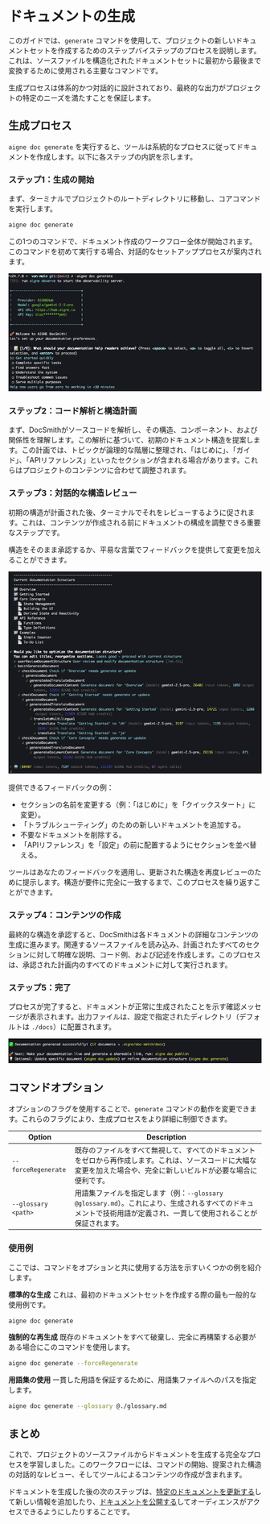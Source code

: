 # ドキュメントの生成

このガイドでは、`generate` コマンドを使用して、プロジェクトの新しいドキュメントセットを作成するためのステップバイステップのプロセスを説明します。これは、ソースファイルを構造化されたドキュメントセットに最初から最後まで変換するために使用される主要なコマンドです。

生成プロセスは体系的かつ対話的に設計されており、最終的な出力がプロジェクトの特定のニーズを満たすことを保証します。

## 生成プロセス

`aigne doc generate` を実行すると、ツールは系統的なプロセスに従ってドキュメントを作成します。以下に各ステップの内訳を示します。

### ステップ1：生成の開始

まず、ターミナルでプロジェクトのルートディレクトリに移動し、コアコマンドを実行します。

```bash title="Terminal" icon=lucide:terminal
aigne doc generate
```

この1つのコマンドで、ドキュメント作成のワークフロー全体が開始されます。このコマンドを初めて実行する場合、対話的なセットアッププロセスが案内されます。

![ドキュメント生成ダイアログ](../assets/screenshots/doc-generate.png)

### ステップ2：コード解析と構造計画

まず、DocSmithがソースコードを解析し、その構造、コンポーネント、および関係性を理解します。この解析に基づいて、初期のドキュメント構造を提案します。この計画では、トピックが論理的な階層に整理され、「はじめに」、「ガイド」、「APIリファレンス」といったセクションが含まれる場合があります。これらはプロジェクトのコンテンツに合わせて調整されます。

### ステップ3：対話的な構造レビュー

初期の構造が計画された後、ターミナルでそれをレビューするように促されます。これは、コンテンツが作成される前にドキュメントの構成を調整できる重要なステップです。

構造をそのまま承認するか、平易な言葉でフィードバックを提供して変更を加えることができます。

![ドキュメント構造のレビュー](../assets/screenshots/doc-generate-docs.png)

提供できるフィードバックの例：

*   セクションの名前を変更する（例：「はじめに」を「クイックスタート」に変更）。
*   「トラブルシューティング」のための新しいドキュメントを追加する。
*   不要なドキュメントを削除する。
*   「APIリファレンス」を「設定」の前に配置するようにセクションを並べ替える。

ツールはあなたのフィードバックを適用し、更新された構造を再度レビューのために提示します。構造が要件に完全に一致するまで、このプロセスを繰り返すことができます。

### ステップ4：コンテンツの作成

最終的な構造を承認すると、DocSmithは各ドキュメントの詳細なコンテンツの生成に進みます。関連するソースファイルを読み込み、計画されたすべてのセクションに対して明確な説明、コード例、および記述を作成します。このプロセスは、承認された計画内のすべてのドキュメントに対して実行されます。

### ステップ5：完了

プロセスが完了すると、ドキュメントが正常に生成されたことを示す確認メッセージが表示されます。出力ファイルは、設定で指定されたディレクトリ（デフォルトは `./docs`）に配置されます。

![ドキュメントが正常に生成されました](../assets/screenshots/doc-generated-successfully.png)

## コマンドオプション

オプションのフラグを使用することで、`generate` コマンドの動作を変更できます。これらのフラグにより、生成プロセスをより詳細に制御できます。

| Option                | Description                                                                                                                                                               |
| --------------------- | ------------------------------------------------------------------------------------------------------------------------------------------------------------------------- |
| `--forceRegenerate`   | 既存のファイルをすべて無視して、すべてのドキュメントをゼロから再作成します。これは、ソースコードに大幅な変更を加えた場合や、完全に新しいビルドが必要な場合に便利です。 |
| `--glossary <path>`   | 用語集ファイルを指定します（例：`--glossary @glossary.md`）。これにより、生成されるすべてのドキュメントで技術用語が定義され、一貫して使用されることが保証されます。               |

### 使用例

ここでは、コマンドをオプションと共に使用する方法を示すいくつかの例を紹介します。

**標準的な生成**
これは、最初のドキュメントセットを作成する際の最も一般的な使用例です。
```bash title="Terminal" icon=lucide:terminal
aigne doc generate
```

**強制的な再生成**
既存のドキュメントをすべて破棄し、完全に再構築する必要がある場合にこのコマンドを使用します。
```bash title="Terminal" icon=lucide:terminal
aigne doc generate --forceRegenerate
```

**用語集の使用**
一貫した用語を保証するために、用語集ファイルへのパスを指定します。
```bash title="Terminal" icon=lucide:terminal
aigne doc generate --glossary @./glossary.md
```

## まとめ

これで、プロジェクトのソースファイルからドキュメントを生成する完全なプロセスを学習しました。このワークフローには、コマンドの開始、提案された構造の対話的なレビュー、そしてツールによるコンテンツの作成が含まれます。

ドキュメントを生成した後の次のステップは、[特定のドキュメントを更新する](./guides-updating-documentation.md)して新しい情報を追加したり、[ドキュメントを公開する](./guides-publishing-your-docs.md)してオーディエンスがアクセスできるようにしたりすることです。